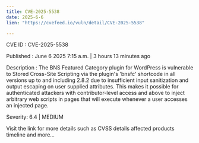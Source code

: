 ```yaml
---
title: CVE-2025-5538
date: 2025-6-6
lien: "https://cvefeed.io/vuln/detail/CVE-2025-5538"

---
```


CVE ID : CVE-2025-5538

Published :  June 6
2025
7:15 a.m. | 3 hours
13 minutes ago

Description : The BNS Featured Category plugin for WordPress is vulnerable to Stored Cross-Site Scripting via the plugin's 'bnsfc' shortcode in all versions up to
and including
2.8.2 due to insufficient input sanitization and output escaping on user supplied attributes. This makes it possible for authenticated attackers
with contributor-level access and above
to inject arbitrary web scripts in pages that will execute whenever a user accesses an injected page.

Severity: 6.4 | MEDIUM

Visit the link for more details
such as CVSS details
affected products
timeline
and more...
